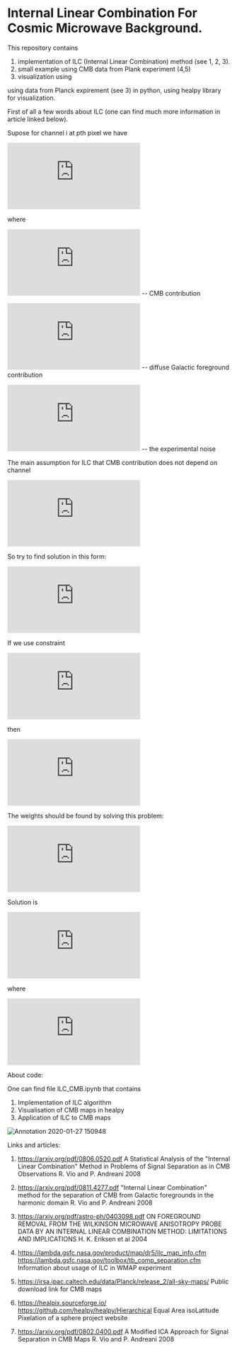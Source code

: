 # Internal Linear Combination For Cosmic Microwave Background.

This repository contains 
  1) implementation of ILC (Internal Linear Combination) method (see 1, 2, 3).
  2) small example using CMB data from Plank experiment (4,5)
  3) visualization using 

using data from Planck expirement (see 3) in python, using healpy library for visualization.

First of all a few words about ILC (one can find much more information in article linked below).

Supose for channel i at pth pixel we have 

![](https://latex.codecogs.com/gif.latex?S%5E%7B%28i%29%7D%28p%29%20%3D%20%5COmega_%7BCMB%7D%20%5E%7B%28i%29%7D%28p%29%20&plus;%20S%5E%7B%28i%29%7D_%7Bf%7D%28p%29%20&plus;%20%5Cmathcal%7BN%7D%5E%7Bi%7D%28p%29)

where  

![](https://latex.codecogs.com/gif.latex?%5COmega_%7BCMB%7D%20%5E%7B%28i%29%7D%28p%29) -- CMB contribution

![](https://latex.codecogs.com/gif.latex?S%5E%7B%28i%29%7D_%7Bf%7D%28p%29) -- diffuse Galactic foreground contribution  

![](https://latex.codecogs.com/gif.latex?%5Cmathcal%7BN%7D%5E%7Bi%7D%28p%29) --  the experimental noise

The main assumption for ILC that CMB contribution does not depend on channel

![](https://latex.codecogs.com/gif.latex?S%5E%7B%28i%29%7D%28p%29%20%3D%20%5COmega_%7BCMB%7D%28p%29%20&plus;%20S%5E%7B%28i%29%7D_%7Bf%7D%28p%29%20&plus;%20%5Cmathcal%7BN%7D%5E%7Bi%7D%28p%29)

So try to find solution in this form: 

![](https://latex.codecogs.com/gif.latex?%5Cwidetilde%7B%5COmega%7D_%7BCMB%7D%28p%29%20%3D%20%5Csum_%7Bi%3D1%7D%5E%7BN_a%7D%20%5Comega_i%20S%5E%7B%28i%29%7D%28p%29)

If we use constraint 

![](https://latex.codecogs.com/gif.latex?%5Csum_%7Bi%3D1%7D%5E%7BN_a%7D%20%5Comega_i%20%3D%201) 

then 

![](https://latex.codecogs.com/gif.latex?%5Cwidetilde%7B%5COmega%7D_%7BCMB%7D%28p%29%20%3D%20%5COmega_%7BCMB%7D%28p%29%20&plus;%20%5Csum_%7Bi%3D1%7D%5E%7BN_a%7D%20%5Comega_i%20%5Cleft%28%20S%5E%7B%28i%29%7D_%7Bf%7D%28p%29%20&plus;%20%5Cmathcal%7BN%7D%5E%7Bi%7D%28p%29%20%5Cright%29)

The weights should be found by solving this problem: 

![](https://latex.codecogs.com/gif.latex?%5C%7B%5Comega_i%5C%7D%20%3D%20%5Coperatorname*%7Bargmin%7D_%7B%5C%7B%5Comega_i%5C%7D%7D%20%5Cleft%28%20Var%5Cleft%5B%5COmega_%7BCMB%7D%28p%29%5Cright%5D%20&plus;%20Var%5Cleft%5B%5Csum_%7Bi%3D1%7D%5E%7BN_a%7D%20%5Comega_i%20%5Cleft%28%20S%5E%7B%28i%29%7D_%7Bf%7D%28p%29%20&plus;%20%5Cmathcal%7BN%7D%5E%7Bi%7D%28p%29%20%5Cright%29%20%5Cright%5D%5Cright%20%29)

Solution is 

![](https://latex.codecogs.com/gif.latex?%5Comega_i%20%3D%20%5Cfrac%7B%5Csum_%7Bj%3D1%7D%5E%7Bk%7DC%5E%7B-1%7D_%7Bij%7D%7D%7B%5Csum_%7Bl%3D1%7D%5E%7Bk%7D%5Csum_%7Bj%3D1%7D%5E%7Bk%7DC%5E%7B-1%7D_%7Blj%7D%7D)

where

![](https://latex.codecogs.com/gif.latex?C_%7Bij%7D%20%3D%20%5Cleft%20%5Clangle%20%5CDelta%20T_i%20%5CDelta%20T_j%20%5Cright%20%5Crangle%20%3D%20%5Cfrac%7B1%7D%7BN_%7Bpix%7D%7D%20%5Csum_%7Bp%3D1%7D%5E%7BN_%7Bpix%7D%7D%20%28T_i%28p%29%20-%20%5Coverline%7BT_i%7D%29%28T_j%28p%29%20-%20%5Coverline%7BT_j%7D%29)

About code: 

One can find file ILC_CMB.ipynb that contains

1) Implementation of ILC algorithm
2) Visualisation of CMB maps in healpy
3) Application of ILC to CMB maps

![Annotation 2020-01-27 150948](https://user-images.githubusercontent.com/46852371/73173740-1fb17c00-4117-11ea-83a2-52c6fae0467c.jpg)


Links and articles: 

  1)  https://arxiv.org/pdf/0806.0520.pdf A Statistical Analysis of the "Internal Linear Combination" Method in Problems of Signal Separation as in CMB Observations R. Vio and P. Andreani 2008
  
  2)  https://arxiv.org/pdf/0811.4277.pdf "Internal Linear Combination" method for the separation of CMB
from Galactic foregrounds in the harmonic domain R. Vio and P. Andreani 2008

  3)  https://arxiv.org/pdf/astro-ph/0403098.pdf ON FOREGROUND REMOVAL FROM THE WILKINSON MICROWAVE ANISOTROPY PROBE DATA BY
AN INTERNAL LINEAR COMBINATION METHOD: LIMITATIONS AND IMPLICATIONS H. K. Eriksen et al 2004
  
  4)  https://lambda.gsfc.nasa.gov/product/map/dr5/ilc_map_info.cfm 
      https://lambda.gsfc.nasa.gov/toolbox/tb_comp_separation.cfm Information about usage of ILC in WMAP experiment
  
  5)  https://irsa.ipac.caltech.edu/data/Planck/release_2/all-sky-maps/ Public download link for CMB maps

  6)  https://healpix.sourceforge.io/
      https://github.com/healpy/healpy/Hierarchical Equal Area isoLatitude Pixelation of a sphere project website
      
  7)  https://arxiv.org/pdf/0802.0400.pdf A Modified ICA Approach for Signal Separation in CMB Maps R. Vio and P. Andreani 2008
